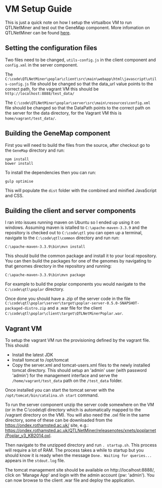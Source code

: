 

# VM Setup Guide

This is just a quick note on how I setup the virtualbox VM to run QTLNetMiner and test out the GeneMap component. More infomation on QTLNetMiner can be found [here](https://github.com/KeywanHP/QTLNetMiner/wiki).

## Setting the configuration files

Two files need to be changed, `utils-config.js` in the client component and `config.xml` in the server component.

The `C:\code\QTLNetMiner\poplar\client\src\main\webapp\html\javascript\utils-config.js` file should be changed so that the data_url value points to the correct path, for the vagrant VM this should be `http://localhost:8888/test_data/`

The `C:\code\QTLNetMiner\poplar\server\src\main\resources\config.xml` file should be changed so that the DataPath points to the correct path on the server for the data directory, for the Vagrant VM this is `home/vagrant/test_data/`.

## Building the GeneMap component

First you will need to build the files from the source, after checkout go to the `GeneMap` directory and run:

    npm install
    bower install

To install the dependencies then you can run:

    gulp optimise

This will populate the `dist` folder with the combined and minified JavaScript and CSS.

## Building the client and server components

I ran into issues running maven on Ubuntu so I ended up using it on windows. Assuming maven is istalled to `C:\apache-maven-3.3.9` and the repository is checked out to `C:\code\qtl` you can open up a terminal, navigate to the `C:\code\qtl\common` directory and run run:

    C:\apache-maven-3.3.9\bin\mvn install

This should build the common package and install it to your local repository. You can then build the packages for one of the genomes by navigating to that genomes directory in the repository and running:

    C:\apache-maven-3.3.9\bin\mvn package

For example to build the poplar components you would navigate to the `C:\code\qtl\poplar` directory.

Once done you should have a .zip of the server code in the file `C:\code\qtl\poplar\server\target\poplar-server-0.5.0-SNAPSHOT-packaged-distro.zip` and a .war file for the client `C:\code\qtl\poplar\client\target\QTLNetMinerPoplar.war`.

## Vagrant VM

To setup the vagrant VM run the provisioning defined by the vagrant file. This should:
 - Install the latest JDK
 - Install tomcat to /opt/tomcat
 - Copy the server.xml and tomcat-users.xml files to the newly installed tomcat directory. This should setup an 'admin' user (with password 'admin') for the management interface and serve the `/home/vagrant/test_data` path on the `/test_data` folder.

Once installed you can start the tomcat server with the `/opt/tomcat/bin/catalina.sh start` command.

To run the server component unzip the server code somewhere on the VM (or in the C:\code\qtl directory which is automatically mapped to the /vagrant directory on the VM). You will also need the .oxl file in the same directory, some of these can be downloaded from the https://ondex.rothamsted.ac.uk/ site, e.g.: https://ondex.rothamsted.ac.uk/QTLNetMiner/releasenotes/xnets/poplarnet/Poplar_v3_KB2014.oxl.

Then navigate to the unzipped directory and run `. startup.sh`. This process will require a lot of RAM. The process takes a while to startup but you should know it is ready when the message `Done. Waiting for queries...` appears in the `stdout.log` file.

The tomcat management site should be available on http://localhost:8888/, click on 'Manage App' and login with the admin account (pw: 'admin'). You can now browse to the client .war file and deploy the application.
